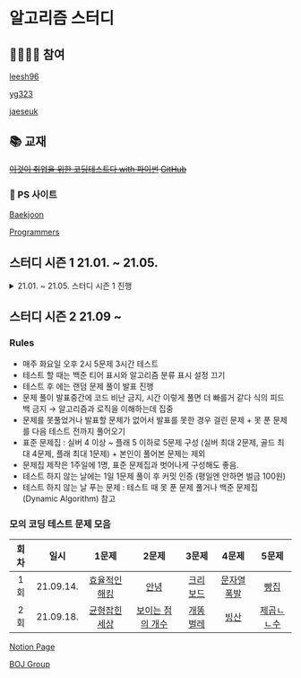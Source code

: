 # 알고리즘 스터디

## 🙋‍♂️🙋‍♀️ 참여
[leesh96](https://github.com/leesh96)

[yg323](https://github.com/Yg323)

[jaeseuk](https://github.com/jaeseuk)

## 📚 교재
~~[이것이 취업을 위한 코딩테스트다 with 파이썬](http://www.kyobobook.co.kr/product/detailViewKor.laf?ejkGb=KOR&mallGb=KOR&barcode=9791162243077&orderClick=LEa&Kc=)
[GitHub](https://github.com/ndb796/python-for-coding-test)~~

### 🔗 PS 사이트
[Baekjoon](https://www.acmicpc.net/)

[Programmers](https://programmers.co.kr/)


## 스터디 시즌 1 21.01. ~ 21.05.

<details>
  <summary>21.01. ~ 21.05. 스터디 시즌 1 진행</summary>
  <div markdown = "1">
    
  ### 💡 스터디 방법
  - 동빈부 알고리즘 분류와 연관된 공부 및 문제풀이
  - 각자 폴더에 코드 업로드
  - 1문제 풀이에 2시간 넘어가면 풀이 보기
  - 이해 안되는건 모임 때 서로 질문
  - 코딩 중에 라이브러리, 내장 함수 사용한 것 공유하기
  - 사용 언어 : 파이썬 3.9
  - IDE : 파이참
  - 파일명은 문제 번호.py

  ### 📘 교재 공부
  - 교재의 part2, part3을 공부
  - 1주일동안 교재 공부 각자 진행
  - 교재 공부 중 교재 풀이와 다르게 풀었다면 코드 업로드 후 미팅때 공유

  ### 💻 문제 풀이
  - 교재 공부가 끝나면 각자 주제와 연관된 문제 1개 선정 후 공유 (PS 사이트에서)
  - 선정한 문제는 1주일동안 모두 풀이 후 GitHub 커밋
  - 모두 풀이가 끝나면 코드 리뷰 및 풀이 공유 진행

  ### 🌐 GitHub 규칙
  - 리포지토리 fork
  - 문제풀이 후 pull request
  - 매주 수요일에 코드 리뷰 진행 후 master branch에 merge
  - 각자 이름으로된 폴더에 코드 업로드

  ### ⭐ 일정

  ### 1. 구현
  21.01.20. ~ 21.01.27.
  ### 2. 그리디
  21.01.27. ~ 21.02.03.
  ### 3. 정렬
  21.02.03. ~ 21.02.10.
  ### 4. 이진탐색
  21.02.10. ~ 21.02.17.
  ### 5. DP
  21.02.17. ~ 21.03.03.
  ### 6. DFS/BFS
  21.03.03. ~ 21.03.17.
  ### 7. 최단경로
  21.03.17. ~ 21.03.31.
  ### 8. 그래프이론
  21.03.31. ~ 21.04.14.
  ### 9. 2020 상반기 삼성 기출
  21.04.14. ~ 21.04.28.
  ### 10. 동빈북 정리 및 알고리즘 노트 제작
  21.04.28. ~ 21.05.11.

  ### 문제 모음
  |주차|수호|윤경|재석|
  |:-:|:-:|:-:|:-:|
  |구현|[주사위 굴리기](https://www.acmicpc.net/problem/14499)|[나무 제태크](https://www.acmicpc.net/problem/16235)|[기차가 어둠을 ~](https://www.acmicpc.net/problem/15787)|
  |그리디|[수 묶기](https://www.acmicpc.net/problem/1744)|[센서](https://www.acmicpc.net/problem/2212)|[신입사원](https://www.acmicpc.net/problem/1946)|
  |정렬|[선 긋기](https://www.acmicpc.net/problem/2170)|[로봇 프로젝트](https://www.acmicpc.net/problem/3649)|[전화번호 목록](https://www.acmicpc.net/problem/5052)|
  |이진탐색|[두 용액](https://www.acmicpc.net/problem/2470)|[기타 레슨](https://www.acmicpc.net/problem/2343)|[암기왕](https://www.acmicpc.net/problem/2776)|
  |DP|[포도주시식](https://www.acmicpc.net/problem/2156)|[카드 구매하기](https://www.acmicpc.net/problem/11052)|[상자넣기](https://www.acmicpc.net/problem/1965)|
  |DFSBFS|생략|생략|생략|
  |최단경로|[녹색 ~ 젤다지?](https://www.acmicpc.net/problem/4485)|[회장뽑기](https://www.acmicpc.net/problem/2660)|[운동](https://www.acmicpc.net/problem/1956)|
  |Graph|[네트워크 연결](https://www.acmicpc.net/problem/1922)|[전력난](https://www.acmicpc.net/problem/6497)|[게임 개발](https://www.acmicpc.net/problem/1516)|
    
  </div>
</details> 


## 스터디 시즌 2 21.09 ~

### Rules
- 매주 화요일 오후 2시 5문제 3시간 테스트
- 테스트 할 때는 백준 티어 표시와 알고리즘 분류 표시 설정 끄기
- 테스트 후 에는 랜덤 문제 풀이 발표 진행
- 문제 풀이 발표중간에 코드 비난 금지, 시간 이렇게 풀면 더 빠를거 같다 식의 피드백 금지 → 알고리즘과 로직을 이해하는데 집중
- 문제를 못풀었거나 발표할 문제가 없어서 발표를 못한 경우 걸린 문제 + 못 푼 문제를 다음 테스트 전까지 풀어오기
- 표준 문제집 : 실버 4 이상 ~ 플래 5 이하로 5문제 구성 (실버 최대 2문제, 골드 최대 4문제, 플래 최대 1문제) + 본인이 풀어본 문제는 제외
- 문제집 제작은 1주일에 1명, 표준 문제집과 벗어나게 구성해도 좋음.
- 테스트 하지 않는 날에는 1일 1문제 풀이 후 커밋 인증 (평일엔 안하면 벌금 100원)
- 테스트 하지 않는 날 푸는 문제 : 테스트 때 못 푼 문제 풀거나 백준 문제집(Dynamic Algorithm) 참고

### 모의 코딩 테스트 문제 모음
|회차|일시|1문제|2문제|3문제|4문제|5문제|
|:-:|:-:|:-:|:-:|:-:|:-:|:-:|
|1회|21.09.14.|[효율적인 해킹](https://www.acmicpc.net/problem/1325)|[안녕](https://www.acmicpc.net/problem/1535)|[크리보드](https://www.acmicpc.net/problem/11058)|[문자열 폭발](https://www.acmicpc.net/problem/9935)|[빵집](https://www.acmicpc.net/problem/3109)|
|2회|21.09.18.|[균형잡힌 세상](https://www.acmicpc.net/problem/4949)|[보이는 점의 개수](https://www.acmicpc.net/problem/2725)|[개똥벌레](https://www.acmicpc.net/problem/3020)|[빙산](https://www.acmicpc.net/problem/2573)|[제곱ㄴㄴ수](https://www.acmicpc.net/problem/1016)|

[Notion Page](https://www.notion.so/yg323/bafb2dc0df044e38a94064138de2b623)

[BOJ Group](https://www.acmicpc.net/group/11658)
